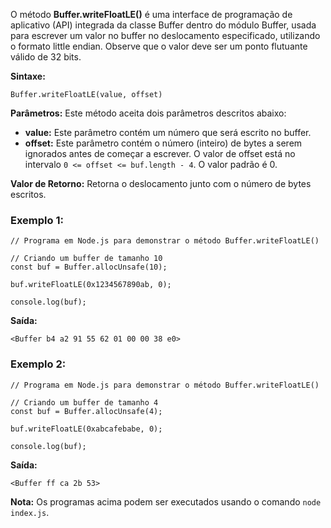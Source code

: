 O método **Buffer.writeFloatLE()** é uma interface de programação de aplicativo (API) integrada da classe Buffer dentro do módulo Buffer, usada para escrever um valor no buffer no deslocamento especificado, utilizando o formato little endian. Observe que o valor deve ser um ponto flutuante válido de 32 bits.

**Sintaxe:**

```
Buffer.writeFloatLE(value, offset)
```

**Parâmetros:** Este método aceita dois parâmetros descritos abaixo:

- **value:** Este parâmetro contém um número que será escrito no buffer.
- **offset:** Este parâmetro contém o número (inteiro) de bytes a serem ignorados antes de começar a escrever. O valor de offset está no intervalo `0 <= offset <= buf.length - 4`. O valor padrão é 0.

**Valor de Retorno:** Retorna o deslocamento junto com o número de bytes escritos.

### Exemplo 1:

```
// Programa em Node.js para demonstrar o método Buffer.writeFloatLE()

// Criando um buffer de tamanho 10
const buf = Buffer.allocUnsafe(10);

buf.writeFloatLE(0x1234567890ab, 0);

console.log(buf);
```

**Saída:**

```
<Buffer b4 a2 91 55 62 01 00 00 38 e0>
```

### Exemplo 2:

```
// Programa em Node.js para demonstrar o método Buffer.writeFloatLE()

// Criando um buffer de tamanho 4
const buf = Buffer.allocUnsafe(4);

buf.writeFloatLE(0xabcafebabe, 0);

console.log(buf);
```

**Saída:**

```
<Buffer ff ca 2b 53>
```

**Nota:** Os programas acima podem ser executados usando o comando `node index.js`.


